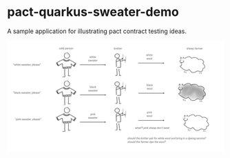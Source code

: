 # pact-quarkus-sweater-demo
A sample application for illustrating pact contract testing ideas.

![the flow of the application](images/app-flow.png)